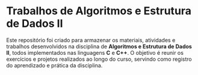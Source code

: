# Trabalhos de Algoritmos e Estrutura de Dados II

Este repositório foi criado para armazenar os materiais, atividades e trabalhos desenvolvidos na disciplina de **Algoritmos e Estrutura de Dados II**, todos implementados nas linguagens **C** e **C++**. O objetivo é reunir os exercícios e projetos realizados ao longo do curso, servindo como registro do aprendizado e prática da disciplina.